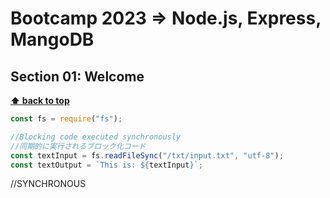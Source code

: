# Bootcamp 2023 => Node.js, Express, MangoDB

## Section 01: Welcome

**[⬆ back to top](#table-of-contents)**

```javascript
const fs = require("fs");

//Blocking code executed synchronously
//同期的に実行されるブロック化コード
const textInput = fs.readFileSync("/txt/input.txt", "utf-8");
const textOutput = `This is: ${textInput}`;
```

//SYNCHRONOUS
